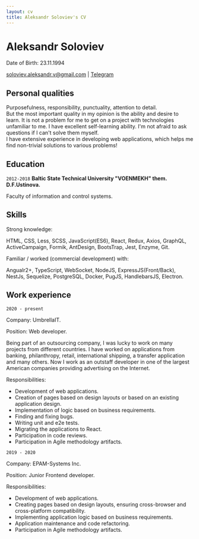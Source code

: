 ```yaml
---
layout: cv
title: Aleksandr Soloviev's CV
---
```

# Aleksandr Soloviev
Date of Birth: 23.11.1994

<div id="webaddress">
<a href="mailto:soloviev.aleksandr.v@gmail.com">soloviev.aleksandr.v@gmail.com</a>
| <a href="https://t.me/SashaKipyatok">Telegram</a>
</div>


## Personal qualities

Purposefulness, responsibility, punctuality, attention to detail.<br>
But the most important quality in my opinion is the ability and desire to learn. It is not a problem for me to get on a project with technologies unfamiliar to me. I have excellent self-learning ability. I'm not afraid to ask questions if I can't solve them myself.<br>
I have extensive experience in developing web applications, which helps me find non-trivial solutions to various problems!


## Education

`2012-2018`
__Baltic State Technical University "VOENMEKH" them. D.F.Ustinova.__

Faculty of information and control systems.



## Skills

Strong knowledge:

HTML, CSS, Less, SCSS, JavaScript(ES6), React, Redux, Axios, GraphQL, ActiveCampaign, Formik, AntDesign, BootsTrap, Jest, Enzyme, Git.

Familiar / worked (commercial development) with:

Angualr2+, TypeScript, WebSocket, NodeJS, ExpressJS(Front/Back), NestJs, Sequelize, PostgreSQL, Docker, PugJS, HandlebarsJS, Electron.



## Work experience

`2020 - present`

Company: UmbrellaIT.

Position: Web developer.

Being part of an outsourcing company, I was lucky to work on many projects from different countries. I have worked on applications from banking, philanthropy, retail, international shipping, a transfer application and many others.
Now I work as an outstaff developer in one of the largest American companies providing advertising on the Internet.

Responsibilities:
* Development of web applications.
* Creation of pages based on design layouts or based on an existing application design.
* Implementation of logic based on business requirements.
* Finding and fixing bugs.
* Writing unit and e2e tests.
* Migrating the applications to React.
* Participation in code reviews.
* Participation in Agile methodology artifacts.


`2019 - 2020`

Company: EPAM-Systems Inc.

Position: Junior Frontend developer.

Responsibilities:
* Development of web applications.
* Creating pages based on design layouts, ensuring cross-browser and cross-platform compatibility.
* Implementing application logic based on business requirements.
* Application maintenance and code refactoring.
* Participation in Agile methodology artifacts.



<!-- ### Footer

Last updated: May 2013 -->


